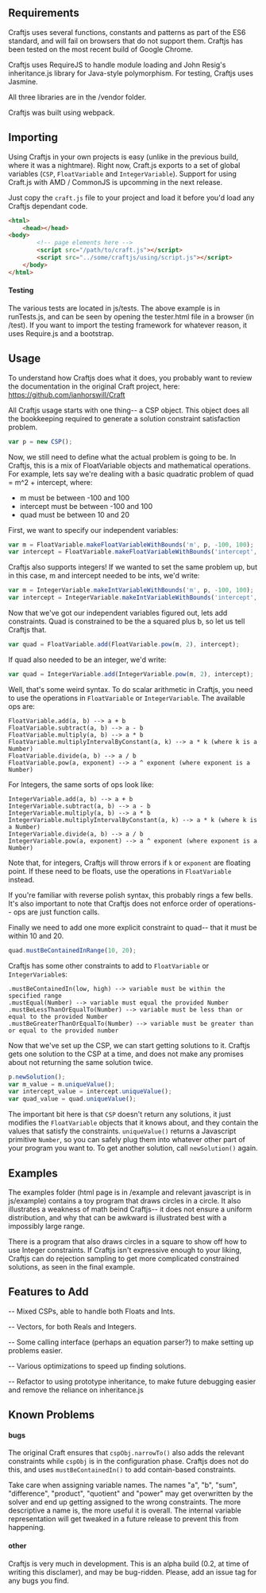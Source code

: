 ## Requirements
Craftjs uses several functions, constants and patterns as part of the ES6 standard,
and will fail on browsers that do not support them.  Craftjs has been tested on
the most recent build of Google Chrome.

Craftjs uses RequireJS to handle module loading and John Resig's inheritance.js
library for Java-style polymorphism.  For testing, Craftjs uses Jasmine.

All three libraries are in the /vendor folder.

Craftjs was built using webpack.

## Importing
Using Craftjs in your own projects is easy (unlike in the previous build, where it was a nightmare).  Right now, Craft.js exports to a set of global variables (```CSP```, ```FloatVariable``` and ```IntegerVariable```).  Support for using Craft.js with AMD / CommonJS is upcomming in the next release.

Just copy the ```craft.js``` file to your project and load it before you'd load any Craftjs dependant code.
```HTML
<html>
	<head></head>
<body>
		<!-- page elements here -->
		<script src="/path/to/craft.js"></script>
		<script src="../some/craftjs/using/script.js"></script>
	</body>
</html>
```
#### Testing
The various tests are located in js/tests.  The above example is in runTests.js, and can be seen by opening the tester.html file in a browser (in /test).  If you want to import the testing framework for whatever reason, it uses Require.js and a bootstrap.

## Usage
To understand how Craftjs does what it does, you probably want to review the
documentation in the original Craft project, here:
https://github.com/ianhorswill/Craft

All Craftjs usage starts with one thing-- a CSP object.  This object does all the
bookkeeping required to generate a solution constraint satisfaction problem.
```javascript
var p = new CSP();
```
Now, we still need to define what the actual problem is going to be.  In Craftjs,
this is a mix of FloatVariable objects and mathematical operations.  For example,
lets say we're dealing with a basic quadratic problem of quad = m^2 + intercept, where:
* m must be between -100 and 100
* intercept must be between -100 and 100
* quad must be between 10 and 20

First, we want to specify our independent variables:
```javascript
var m = FloatVariable.makeFloatVariableWithBounds('m', p, -100, 100);
var intercept = FloatVariable.makeFloatVariableWithBounds('intercept', p, -100, 100);
```
Craftjs also supports integers!  If we wanted to set the same problem up, but
in this case, m and intercept needed to be ints, we'd write:
```javascript
var m = IntegerVariable.makeIntVariableWithBounds('m', p, -100, 100);
var intercept = IntegerVariable.makeIntVariableWithBounds('intercept', p, -100, 100);
```

Now that we've got our independent variables figured out, lets add constraints.
Quad is constrained to be the a squared plus b, so let us tell Craftjs that.
```javascript
var quad = FloatVariable.add(FloatVariable.pow(m, 2), intercept);
```
If quad also needed to be an integer, we'd write:
```javascript
var quad = IntegerVariable.add(IntegerVariable.pow(m, 2), intercept);
```

Well, that's some weird syntax.  To do scalar arithmetic in Craftjs, you need to
use the operations in `FloatVariable` or `IntegerVariable`.  The available ops
are:
```
FloatVariable.add(a, b) --> a + b
FloatVariable.subtract(a, b) --> a - b
FloatVariable.multiply(a, b) --> a * b
FloatVariable.multiplyIntervalByConstant(a, k) --> a * k (where k is a Number)
FloatVariable.divide(a, b) --> a / b
FloatVariable.pow(a, exponent) --> a ^ exponent (where exponent is a Number)
```
For Integers, the same sorts of ops look like:
```
IntegerVariable.add(a, b) --> a + b
IntegerVariable.subtract(a, b) --> a - b
IntegerVariable.multiply(a, b) --> a * b
IntegerVariable.multiplyIntervalByConstant(a, k) --> a * k (where k is a Number)
IntegerVariable.divide(a, b) --> a / b
IntegerVariable.pow(a, exponent) --> a ^ exponent (where exponent is a Number)
```
Note that, for integers, Craftjs will throw errors if `k` or `exponent` are
floating point.  If these need to be floats, use the operations in `FloatVariable`
instead.

If you're familiar with reverse polish syntax, this probably rings a few bells.
It's also important to note that Craftjs does not enforce order of operations--
ops are just function calls.

Finally we need to add one more explicit constraint to quad-- that it must be within
10 and 20.
```javascript
quad.mustBeContainedInRange(10, 20);
```

Craftjs has some other constraints to add to `FloatVariable` or `IntegerVariable`s:
```
.mustBeContainedIn(low, high) --> variable must be within the specified range
.mustEqual(Number) --> variable must equal the provided Number
.mustBeLessThanOrEqualTo(Number) --> variable must be less than or equal to the provided Number
.mustBeGreaterThanOrEqualTo(Number) --> variable must be greater than or equal to the provided number
```


Now that we've set up the CSP, we can start getting solutions to it.  Craftjs gets one
solution to the CSP at a time, and does not make any promises about not returning the same solution twice.
```javascript
p.newSolution();
var m_value = m.uniqueValue();
var intercept_value = intercept.uniqueValue();
var quad_value = quad.uniqueValue();
```

The important bit here is that `CSP` doesn't return any solutions, it just modifies the `FloatVariable`
objects that it knows about, and they contain the values that satisfy the constraints.
`uniqueValue()` returns a Javascript primitive `Number`, so you can safely plug them
into whatever other part of your program you want to.  To get another solution,
call `newSolution()` again.

## Examples
The examples folder (html page is in /example and relevant javascript is in js/example) contains a toy program that draws circles in a circle.  It also illustrates a weakness of math beind Craftjs-- it does not ensure a uniform distribution, and why that can be awkward is illustrated best with a impossibly large range.

There is a program that also draws circles in a square to show off how to use Integer constraints.  If Craftjs isn't expressive enough to your liking, Craftjs can do rejection sampling to get more complicated constrained solutions, as seen in the final example.

## Features to Add
-- Mixed CSPs, able to handle both Floats and Ints.

-- Vectors, for both Reals and Integers.

-- Some calling interface (perhaps an equation parser?) to make setting up problems easier.

-- Various optimizations to speed up finding solutions.

-- Refactor to using prototype inheritance, to make future debugging easier and remove the reliance on inheritance.js

## Known Problems
#### bugs
The original Craft ensures that `cspObj.narrowTo()` also adds the relevant constraints while `cspObj` is in
the configuration phase.  Craftjs does not do this, and uses `mustBeContainedIn()` to add contain-based constraints.

Take care when assigning variable names.  The names "a", "b", "sum", "difference", "product", "quotient" and "power" may get overwritten by the solver and end up getting assigned to the wrong constraints.  The more descriptive a name is, the more useful it is overall.  The internal variable representation will get tweaked in a future release to prevent this from happening.

#### other
Craftjs is very much in development.  This is an alpha build (0.2, at time of writing this disclamer), and may be bug-ridden.
Please, add an issue tag for any bugs you find.
